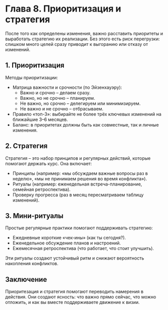 <div style="page-break-before: always;"></div>

# Глава 8. Приоритизация и стратегия

После того как определены изменения, важно расставить приоритеты и выработать стратегию их реализации. Без этого есть риск перегрузки: слишком много целей сразу приводит к выгоранию или отказу от изменений.

## 1. Приоритизация

Методы приоритизации:

- Матрица важности и срочности (по Эйзенхауэру):
    - Важно и срочно – делаем сразу.
    - Важно, но не срочно – планируем.
    - Не важно, но срочно – делегируем или минимизируем.
    - Не важно и не срочно – отбрасываем.
- Правило «топ-3»: выбирайте не более трёх ключевых изменений на ближайшие 3–6 месяцев.
- Баланс: в приоритетах должны быть как совместные, так и личные изменения.

## 2. Стратегия

Стратегия – это набор принципов и регулярных действий, которые помогают держать курс. Она включает:

- Принципы (например: «мы обсуждаем важные вопросы раз в неделю», «мы не принимаем решения во время конфликта»).
- Ритуалы (например: еженедельная встреча-планирование, семейная ретроспектива).
- Проверку прогресса (раз в месяц пересматриваем таблицу изменений).

## 3. Мини-ритуалы

Простые регулярные практики помогают поддерживать стратегию:

- Ежедневные короткие «чек-ины» (как ты сегодня?).
- Еженедельное обсуждение планов и настроений.
- Ежемесячная ретроспектива (что работает, что стоит улучшить).

Эти ритуалы создают устойчивый ритм и снижают вероятность накопления конфликтов.

## Заключение

Приоритезация и стратегия помогают переводить намерения в действия. Они создают ясность: что важно прямо сейчас, что можно отложить, и как вы вместе поддерживаете движение к визии.
